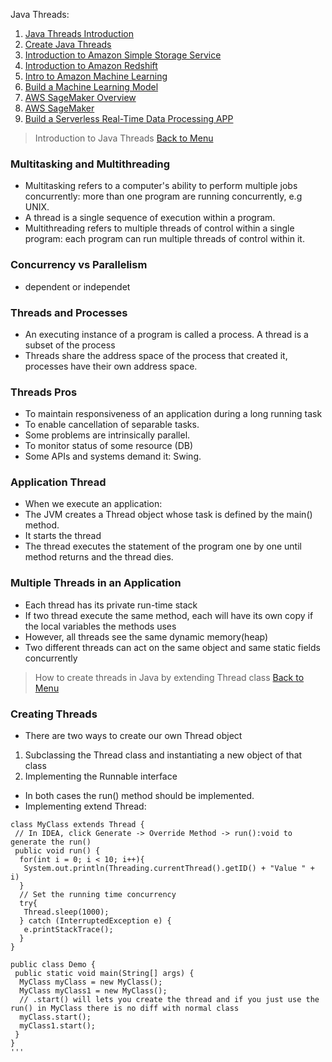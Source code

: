 <a name="menu"></a>
Java Threads:
1. [Java Threads Introduction](#introduction)
2. [Create Java Threads](#create)
3. [Introduction to Amazon Simple Storage Service](#s3)
4. [Introduction to Amazon Redshift](#redshift)
5. [Intro to Amazon Machine Learning](#introml)
6. [Build a Machine Learning Model](#buildml)
7. [AWS SageMaker Overview](#viewsegmaker)
8. [AWS SageMaker](#segmaker)
9. [Build a Serverless Real-Time Data Processing APP](#app)

<a name="introduction"></a>
> Introduction to Java Threads
[Back to Menu](#menu)
### Multitasking and Multithreading
* Multitasking refers to a computer's ability to perform multiple jobs concurrently: more than one program are running concurrently, e.g UNIX.
* A thread is a single sequence of execution within a program.
* Multithreading refers to multiple threads of control within a single program: each program can run multiple threads of control within it.

### Concurrency vs Parallelism
* dependent or independet

### Threads and Processes
* An executing instance of a program is called a process. A thread is a subset of the process
* Threads share the address space of the process that created it, processes have their own address space.

### Threads Pros
* To maintain responsiveness of an application during a long running task
* To enable cancellation of separable tasks.
* Some problems are intrinsically parallel.
* To monitor status of some resource (DB)
* Some APIs and systems demand it: Swing.

### Application Thread
* When we execute an application:
 * The JVM creates a Thread object whose task is defined by the main() method.
 * It starts the thread
 * The thread executes the statement of the program one by one until method returns and the thread dies.

### Multiple Threads in an Application
* Each thread has its private run-time stack
* If two thread execute the same method, each will have its own copy if the local variables the methods uses
* However, all threads see the same dynamic memory(heap)
* Two different threads can act on the same object and same static fields concurrently



<a name="create"></a>
> How to create threads in Java by extending Thread class
[Back to Menu](#menu)

### Creating Threads
* There are two ways to create our own Thread object
 1. Subclassing the Thread class and instantiating a new object of that class
 2. Implementing the Runnable interface
* In both cases the run() method should be implemented.
* Implementing extend Thread:
```
class MyClass extends Thread {
 // In IDEA, click Generate -> Override Method -> run():void to generate the run()
 public void run() {
  for(int i = 0; i < 10; i++){
   System.out.println(Threading.currentThread().getID() + "Value " + i)
  }
  // Set the running time concurrency
  try{
   Thread.sleep(1000);
  } catch (InterruptedException e) {
   e.printStackTrace();
  }
}

public class Demo {
 public static void main(String[] args) {
  MyClass myClass = new MyClass();
  MyClass myClass1 = new MyClass();
  // .start() will lets you create the thread and if you just use the run() in MyClass there is no diff with normal class
  myClass.start();
  myClass1.start();
 }
}
'''
